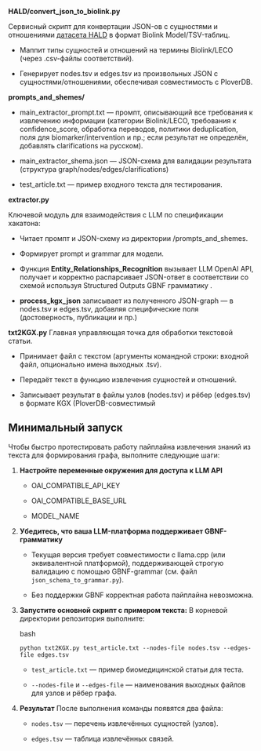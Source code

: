 **HALD/convert_json_to_biolink.py**

Сервисный скрипт для конвертации JSON-ов с сущностями и отношениями [датасета HALD](https://figshare.com/articles/dataset/HALD_a_human_aging_and_longevity_knowledge_graph_for_precision_gerontology_and_geroscience_analyses/22828196?utm_source=chatgpt.com) в формат Biolink Model/TSV-таблиц.

- Маппит типы сущностей и отношений на термины Biolink/LECO (через .csv-файлы соответствий).

- Генерирует nodes.tsv и edges.tsv из произвольных JSON с сущностями/отношениями, обеспечивая совместимость с PloverDB.

**prompts_and_shemes/**

- main_extractor_prompt.txt — промпт, описывающий все 
  требования к извлечению информации (категории Biolink/LECO, требования к
   confidence_score, обработка переводов, политики deduplication, поля для
   biomarker/intervention и пр.; если результат не определён, добавлять 
  clarifications на русском).

- main_extractor_shema.json — JSON-схема для валидации результата (структура graph/nodes/edges/clarifications)

- test_article.txt — пример входного текста для тестирования.

**extractor.py**

Ключевой модуль для взаимодействия с LLM по спецификации хакатона:

- Читает промпт и JSON-схему из директории /prompts_and_shemes.

- Формирует prompt и grammar для модели.

- Функция **Entity_Relationships_Recognition** вызывает LLM OpenAI API, получает и корректно распарсивает JSON-ответ в соответствии со схемой используя Structured Outputs GBNF грамматику .

- **process_kgx_json** записывает из полученного JSON-graph — в nodes.tsv и edges.tsv, добавляя специфические поля (достоверность, публикации и пр.)

**txt2KGX.py**
Главная управляющая точка для обработки текстовой статьи.

- Принимает файл с текстом (аргументы командной строки: входной файл, опционально имена выходных .tsv).

- Передаёт текст в функцию извлечения сущностей и отношений.

- Записывает результат в файлы узлов (nodes.tsv) и рёбер (edges.tsv) в формате KGX (PloverDB-совместимый

## Минимальный запуск

Чтобы быстро протестировать работу пайплайна извлечения знаний из текста для формирования графа, выполните следующие шаги:

1. **Настройте переменные окружения для доступа к LLM API**
   
   - OAI_COMPATIBLE_API_KEY
   
   - OAI_COMPATIBLE_BASE_URL
   
   - MODEL_NAME

2. **Убедитесь, что ваша LLM-платформа поддерживает GBNF-грамматику**
   
   - Текущая версия требует совместимости с llama.cpp (или эквивалентной платформой), поддерживающей строгую валидацию с помощью GBNF-grammar (см. файл `json_schema_to_grammar.py`).
   
   - Без поддержки GBNF корректная работа пайплайна невозможна.

3. **Запустите основной скрипт с примером текста:**
   В корневой директории репозитория выполните:
   
   bash
   
   `python txt2KGX.py test_article.txt --nodes-file nodes.tsv --edges-file edges.tsv`
   
   - `test_article.txt` — пример биомедицинской статьи для теста.
   
   - `--nodes-file` и `--edges-file` — наименования выходных файлов для узлов и рёбер графа.

4. **Результат**
   После выполнения команды появятся два файла:
   
   - `nodes.tsv` — перечень извлечённых сущностей (узлов).
   
   - `edges.tsv` — таблица извлечённых связей.
